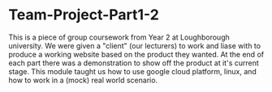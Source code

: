 # Team-Project-Part1-2
This is a piece of group coursework from Year 2 at Loughborough university. 
We were given a "client" (our lecturers) to work and liase with to produce a working website based on the product they wanted. At the end of each part there was a demonstration to show off the product at it's current stage.
This module taught us how to use google cloud platform, linux, and how to work in a (mock) real world scenario.
